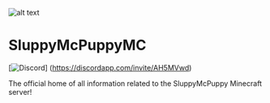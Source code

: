 ![alt text](https://i.imgur.com/bSTHZ11.png "Banner")
# SluppyMcPuppyMC
[![Discord](https://img.shields.io/discord/553941978979762176?logo=discord&label=)] (https://discordapp.com/invite/AH5MVwd)

The official home of all information related to the SluppyMcPuppy Minecraft server!

